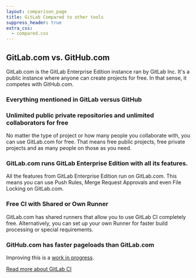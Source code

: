 ```yaml
---
layout: comparison_page
title: GitLab Compared to other tools
suppress_header: true
extra_css:
  - compared.css
---
```


## GitLab.com vs. GitHub.com
GitLab.com is the GitLab Enterprise Edition instance ran by GitLab Inc.
It's a public instance where anyone can create projects for free.
In that sense, it competes with GitHub.com.

### Everything mentioned in GitLab versus GitHub

### Unlimited public private repositories and unlimited collaborators for free
No matter the type of project or how many people you collaborate with,
you can use GitLab.com for free. That means free public projects,
free private projects and as many people on those as you need.

### GitLab.com runs GitLab Enterprise Edition with all its features.
All the features from GitLab Enterprise Edition run on GitLab.com.
This means you can use Push Rules, Merge Request Approvals and even
File Locking on GitLab.com.

### Free CI with Shared or Own Runner
GitLab.com has shared runners that allow you to use GitLab CI completely
free. Alternatively, you can set up your own Runner for faster build processing
or special requirements.

### GitHub.com has faster pageloads than GitLab.com
Improving this is a [work in progress](https://gitlab.com/gitlab-com/operations/issues/42/).

[Read more about GitLab CI](/gitlab-ci)
